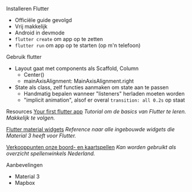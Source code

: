 Installeren Flutter
- Officiële guide gevolgd
- Vrij makkelijk
- Android in devmode
- `flutter create` om app op te zetten
- `flutter run` om app op te starten (op m'n telefoon)

Gebruik flutter
- Layout gaat met components als Scaffold, Column
  - Center()
  - mainAxisAlignment: MainAxisAlignment.right
- State als class, zelf functies aanmaken om state aan te passen
  - Handmatig bepalen wanneer "listeners" herladen moeten worden
  - "implicit animation", alsof er overal `transition: all 0.2s` op staat

Resources
[Your first flutter app](https://codelabs.developers.google.com/codelabs/flutter-codelab-first)
_Tutorial om de basics van Flutter te leren. Makkelijk te volgen._

[Flutter material widgets](https://docs.flutter.dev/ui/widgets/material)
_Reference naar alle ingebouwde widgets die Material 3 heeft voor Flutter._

[Verkooppunten onze boord- en kaartspellen](https://www.thegamemaster.nl/nl/verkooppunten.htm)
_Kan worden gebruikt als overzicht spellenwinkels Nederland._

Aanbevelingen
- Material 3
- Mapbox
